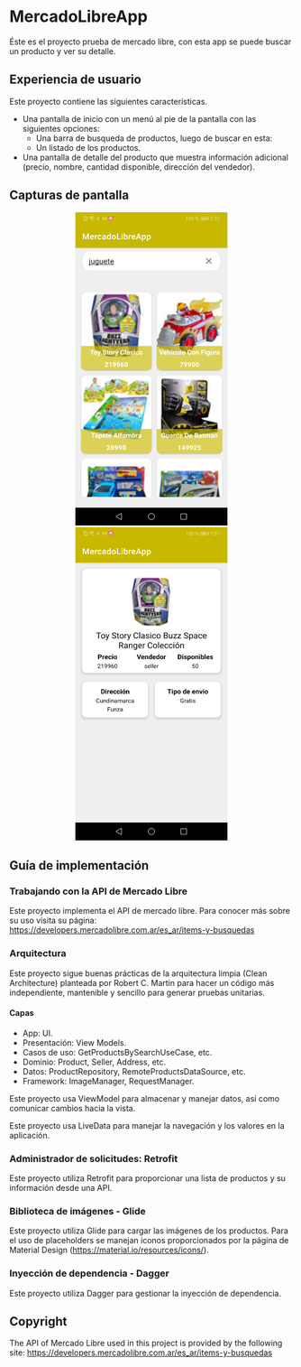 # MercadoLibreApp

Éste es el proyecto prueba de mercado libre, con esta app se puede buscar un producto y ver su detalle. 

## Experiencia de usuario

Este proyecto contiene las siguientes características.

* Una pantalla de inicio con un menú al pie de la pantalla con las siguientes opciones:
    * Una barra de busqueda de productos, luego de buscar en esta:
    * Un listado de los productos.
* Una pantalla de detalle del producto que muestra información adicional (precio, nombre, cantidad disponible, dirección del vendedor).

## Capturas de pantalla

<p align="center">
  <img width="270" height="555" src="screens/screenListProducts.jpg">
  <img width="270" height="555" src="screens/screenDetailProduct.jpg">
</p>


## Guía de implementación

### Trabajando con la API de Mercado Libre

Este proyecto implementa el API de mercado libre. Para conocer más sobre su uso visita su página: https://developers.mercadolibre.com.ar/es_ar/items-y-busquedas

### Arquitectura

Este proyecto sigue buenas prácticas de la arquitectura limpia (Clean Architecture) planteada por Robert C. Martin para hacer un código más independiente, mantenible y sencillo para generar pruebas unitarias.

#### Capas

* App: UI.
* Presentación: View Models.
* Casos de uso: GetProductsBySearchUseCase,  etc.
* Dominio: Product, Seller, Address, etc.
* Datos: ProductRepository, RemoteProductsDataSource, etc.
* Framework: ImageManager,  RequestManager.

Este proyecto usa ViewModel para almacenar y manejar datos, así como comunicar cambios hacia la vista.

Este proyecto usa LiveData para manejar la navegación y los valores en la aplicación.

### Administrador de solicitudes: Retrofit

Este proyecto utiliza Retrofit para proporcionar una lista de productos y su información desde una API.

### Biblioteca de imágenes - Glide

Este proyecto utiliza Glide para cargar las imágenes de los productos. Para el uso de placeholders se manejan íconos proporcionados por la página de Material Design (https://material.io/resources/icons/).

### Inyección de dependencia - Dagger

Este proyecto utiliza Dagger para gestionar la inyección de dependencia.

## Copyright

The API of Mercado Libre used in this project is provided by the following site: https://developers.mercadolibre.com.ar/es_ar/items-y-busquedas
